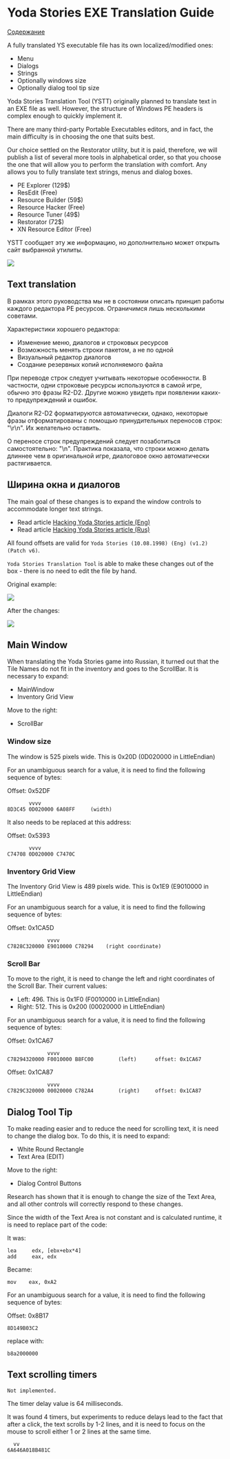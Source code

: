 Yoda Stories EXE Translation Guide
==================================

[Содержание](translation-guide.md)

A fully translated YS executable file has its own localized/modified ones: 

* Menu
* Dialogs
* Strings
* Optionally windows size
* Optionally dialog tool tip size

Yoda Stories Translation Tool (YSTT) originally planned to translate text in an EXE file as well. 
However, the structure of Windows PE headers is complex enough to quickly implement it.

There are many third-party Portable Executables editors, and in fact, the main difficulty is in choosing the one that suits best.

Our choice settled on the Restorator utility, but it is paid, therefore, we will publish a list of several more tools in alphabetical order, 
so that you choose the one that will allow you to perform the translation with comfort. Any allows you to fully translate text strings, menus and dialog boxes.

* PE Explorer (129$)
* ResEdit (Free)
* Resource Builder (59$)
* Resource Hacker (Free)
* Resource Tuner (49$)
* Restorator (72$)
* XN Resource Editor (Free)

YSTT сообщает эту же информацию, но дополнительно может открыть сайт выбранной утилиты.

![](images/gui-exe.png)


## Text translation

В рамках этого руководства мы не в состоянии описать принцип работы каждого редактора PE ресурсов.
Ограничимся лишь несколькими советами.

Характеристики хорошего редактора:

* Изменение меню, диалогов и строковых ресурсов
* Возможность менять строки пакетом, а не по одной
* Визуальный редактор диалогов
* Создание резервных копий исполняемого файла

При переводе строк следует учитывать некоторые особенности. В частности, одни строковые ресурсы используются в самой игре, 
обычно это фразы R2-D2. Другие можно увидеть при появлении каких-то предупреждений и ошибок.

Диалоги R2-D2 форматируются автоматически, однако, некоторые фразы отформатированы с помощью принудительных переносов строк: "\r\n".
Их желательно оставить.

О переносе строк предупреждений следует позаботиться самостоятельно: "\n". 
Практика показала, что строки можно делать длиннее чем в оригинальной игре, диалоговое окно автоматически растягивается.


## Ширина окна и диалогов

The main goal of these changes is to expand the window controls to accommodate longer text strings.

* Read article [Hacking Yoda Stories article (Eng)](http://tv-games.ru/forum/blog.php?b=2683)
* Read article [Hacking Yoda Stories article (Rus)](http://tv-games.ru/forum/blog.php?b=2682)

All found offsets are valid for `Yoda Stories (10.08.1998) (Eng) (v1.2) (Patch v6)`.

`Yoda Stories Translation Tool` is able to make these changes out of the box - there is no need to edit the file by hand.

Original example:

![](images/before-resize.png)

After the changes: 

![](images/after-resize.png)


## Main Window

When translating the Yoda Stories game into Russian, it turned out that the Tile Names do not fit in the inventory and goes to the ScrollBar.
It is necessary to expand:

* MainWindow
* Inventory Grid View

Move to the right: 

* ScrollBar

### Window size

The window is 525 pixels wide. This is 0x20D (0D020000 in LittleEndian)

For an unambiguous search for a value, it is need to find the following sequence of bytes:

Offset: 0x52DF

```
       vvvv
8D3C45 0D020000 6A08FF     (width)  	
```

It also needs to be replaced at this address:  

Offset: 0x5393

```
       vvvv
C74708 0D020000 C7470C
```

### Inventory Grid View

The Inventory Grid View is 489 pixels wide. This is 0x1E9 (E9010000 in LittleEndian) 

For an unambiguous search for a value, it is need to find the following sequence of bytes:

Offset: 0x1CA5D

```
             vvvv
C7828C320000 E9010000 C78294	(right coordinate)		
```

### Scroll Bar

To move to the right, it is need to change the left and right coordinates of the Scroll Bar.
Their current values: 

* Left: 496. This is 0x1F0 (F0010000 in LittleEndian)
* Right: 512. This is 0x200 (00020000 in LittleEndian)

For an unambiguous search for a value, it is need to find the following sequence of bytes:

Offset: 0x1CA67

```
             vvvv 
C78294320000 F0010000 B8FC00		(left)		offset: 0x1CA67
```

Offset: 0x1CA87

```
			 vvvv
C7829C320000 00020000 C782A4		(right)		offset: 0x1CA87
```


## Dialog Tool Tip

To make reading easier and to reduce the need for scrolling text, it is need to change the dialog box.
To do this, it is need to expand:

* White Round Rectangle
* Text Area (EDIT)

Move to the right:

* Dialog Control Buttons

Research has shown that it is enough to change the size of the Text Area, and all other controls will correctly respond to these changes.

Since the width of the Text Area is not constant and is calculated runtime, it is need to replace part of the code:

It was: 

```
lea     edx, [ebx+ebx*4]
add     eax, edx
```

Became: 

```
mov    eax, 0xA2
```

For an unambiguous search for a value, it is need to find the following sequence of bytes:

Offset: 0x8B17

```
8D149B03C2
```

replace with: 

```
b8a2000000          
```


## Text scrolling timers

`Not implemented.`

The timer delay value is 64 milliseconds.

It was found 4 timers, but experiments to reduce delays lead to the fact that after a click, the text scrolls by 1-2 lines,
and it is need to focus on the mouse to scroll either 1 or 2 lines at the same time. 

```
  vv
6A646A018B481C
```
